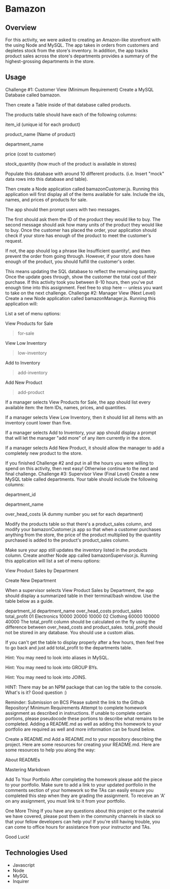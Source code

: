 # Bamazon

## Overview
For this activity, we were asked to creating an Amazon-like storefront with the using Node and MySQL. The app takes in orders from customers and depletes stock from the store's inventory. In addition, the app tracks product sales across the store's departments provides a summary of the highest-grossing departments in the store.

## Usage

Challenge #1: Customer View (Minimum Requirement)
Create a MySQL Database called bamazon.

Then create a Table inside of that database called products.

The products table should have each of the following columns:

item_id (unique id for each product)

product_name (Name of product)

department_name

price (cost to customer)

stock_quantity (how much of the product is available in stores)

Populate this database with around 10 different products. (i.e. Insert "mock" data rows into this database and table).

Then create a Node application called bamazonCustomer.js. Running this application will first display all of the items available for sale. Include the ids, names, and prices of products for sale.

The app should then prompt users with two messages.

The first should ask them the ID of the product they would like to buy.
The second message should ask how many units of the product they would like to buy.
Once the customer has placed the order, your application should check if your store has enough of the product to meet the customer's request.

If not, the app should log a phrase like Insufficient quantity!, and then prevent the order from going through.
However, if your store does have enough of the product, you should fulfill the customer's order.

This means updating the SQL database to reflect the remaining quantity.
Once the update goes through, show the customer the total cost of their purchase.
If this activity took you between 8-10 hours, then you've put enough time into this assignment. Feel free to stop here -- unless you want to take on the next challenge.
Challenge #2: Manager View (Next Level)
Create a new Node application called bamazonManager.js. Running this application will:

List a set of menu options:

View Products for Sale
>for-sale

View Low Inventory
>low-inventory

Add to Inventory
>add-inventory

Add New Product
>add-product

If a manager selects View Products for Sale, the app should list every available item: the item IDs, names, prices, and quantities.

If a manager selects View Low Inventory, then it should list all items with an inventory count lower than five.

If a manager selects Add to Inventory, your app should display a prompt that will let the manager "add more" of any item currently in the store.

If a manager selects Add New Product, it should allow the manager to add a completely new product to the store.

If you finished Challenge #2 and put in all the hours you were willing to spend on this activity, then rest easy! Otherwise continue to the next and final challenge.
Challenge #3: Supervisor View (Final Level)
Create a new MySQL table called departments. Your table should include the following columns:

department_id

department_name

over_head_costs (A dummy number you set for each department)

Modify the products table so that there's a product_sales column, and modify your bamazonCustomer.js app so that when a customer purchases anything from the store, the price of the product multiplied by the quantity purchased is added to the product's product_sales column.

Make sure your app still updates the inventory listed in the products column.
Create another Node app called bamazonSupervisor.js. Running this application will list a set of menu options:

View Product Sales by Department

Create New Department

When a supervisor selects View Product Sales by Department, the app should display a summarized table in their terminal/bash window. Use the table below as a guide.

department_id	department_name	over_head_costs	product_sales	total_profit
01	Electronics	10000	20000	10000
02	Clothing	60000	100000	40000
The total_profit column should be calculated on the fly using the difference between over_head_costs and product_sales. total_profit should not be stored in any database. You should use a custom alias.

If you can't get the table to display properly after a few hours, then feel free to go back and just add total_profit to the departments table.

Hint: You may need to look into aliases in MySQL.

Hint: You may need to look into GROUP BYs.

Hint: You may need to look into JOINS.

HINT: There may be an NPM package that can log the table to the console. What's is it? Good question :)

Reminder: Submission on BCS
Please submit the link to the Github Repository!
Minimum Requirements
Attempt to complete homework assignment as described in instructions. If unable to complete certain portions, please pseudocode these portions to describe what remains to be completed. Adding a README.md as well as adding this homework to your portfolio are required as well and more information can be found below.

Create a README.md
Add a README.md to your repository describing the project. Here are some resources for creating your README.md. Here are some resources to help you along the way:

About READMEs

Mastering Markdown

Add To Your Portfolio
After completing the homework please add the piece to your portfolio. Make sure to add a link to your updated portfolio in the comments section of your homework so the TAs can easily ensure you completed this step when they are grading the assignment. To receive an 'A' on any assignment, you must link to it from your portfolio.

One More Thing
If you have any questions about this project or the material we have covered, please post them in the community channels in slack so that your fellow developers can help you! If you're still having trouble, you can come to office hours for assistance from your instructor and TAs.

Good Luck!

## Technologies Used

* Javascript
* Node
* MySQL
* Inquirer

